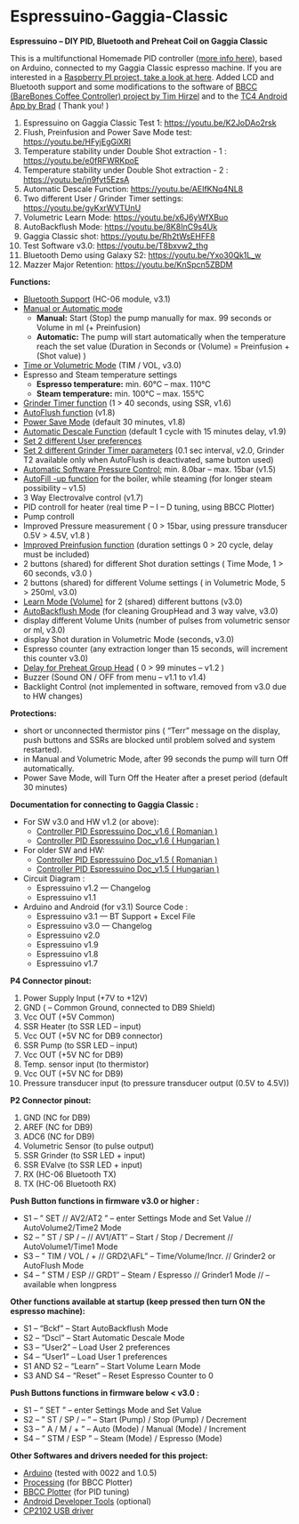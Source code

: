 # Espressuino-Gaggia-Classic
**Espressuino – DIY PID, Bluetooth and Preheat Coil on Gaggia Classic**

This is a multifunctional Homemade PID controller ([more info here](http://www.cyberelectronics.org/?p=315)), based on Arduino, connected to my Gaggia Classic espresso machine. If you are interested in a [Raspberry PI project, take a look at here](http://int03.co.uk/blog/project-coffee-espiresso-machine/).
Added LCD and Bluetooth support and some modifications to the software of [BBCC (BareBones Coffee Controller) project by Tim Hirzel](http://playground.arduino.cc/Main/BarebonesPIDForEspresso) and to the [TC4 Android App by Brad](http://code.google.com/p/tc4-shield/downloads/detail?name=TC4%20Android%20App_2_1.zip&can=2&q=) ( Thank you! )

1) Espressuino on Gaggia Classic Test 1: https://youtu.be/K2JoDAo2rsk
2) Flush, Preinfusion and Power Save Mode test: https://youtu.be/HFyjEgGiXRI
3) Temperature stability under Double Shot extraction - 1 : https://youtu.be/e0fRFWRKpoE
4) Temperature stability under Double Shot extraction - 2 : https://youtu.be/jn9fyt5EzsA
5) Automatic Descale Function: https://youtu.be/AEIfKNq4NL8
6) Two different User / Grinder Timer settings: https://youtu.be/gyKxrWVTUnU
7) Volumetric Learn Mode: https://youtu.be/x6J6yWfXBuo
8) AutoBackflush Mode: https://youtu.be/8K8InC9s4Uk
9) Gaggia Classic shot: https://youtu.be/Rh2tWsEHFF8
10) Test Software v3.0: https://youtu.be/T8bxvw2_thg
11) Bluetooth Demo using Galaxy S2: https://youtu.be/Yxo30Qk1L_w
12) Mazzer Major Retention: https://youtu.be/KnSpcn5ZBDM

**Functions:**

- [Bluetooth Support](http://youtu.be/Yxo30Qk1L_w) (HC-06 module, v3.1)
- [Manual or Automatic mode](http://youtu.be/DuDwQY8FdDg)
   * **Manual:**  Start (Stop) the pump manually for max. 99 seconds or Volume in ml (+ Preinfusion)
   * **Automatic:** The pump will start automatically when the temperature reach the set value (Duration in Seconds or (Volume) = Preinfusion + (Shot value) )
- [Time or Volumetric Mode](http://youtu.be/Kw45bSvZ_xM) (TIM / VOL, v3.0)
- Espresso and Steam temperature settings
    * **Espresso temperature:**  min. 60°C  –  max. 110°C
    * **Steam temperature:**      min. 100°C  –  max. 155°C
- [Grinder Timer function](http://youtu.be/_HfGKKBOd9I) (1 > 40 seconds, using SSR,  v1.6)
- [AutoFlush function](http://youtu.be/HFyjEgGiXRI) (v1.8)
- [Power Save Mode](http://youtu.be/HFyjEgGiXRI) (default 30 minutes, v1.8)
- [Automatic Descale Function](http://youtu.be/AEIfKNq4NL8) (default 1 cycle with 15 minutes delay, v1.9)
- [Set 2 different User preferences](http://youtu.be/gyKxrWVTUnU)
- [Set 2 different Grinder Timer parameters](http://youtu.be/gyKxrWVTUnU) (0.1 sec interval, v2.0, Grinder T2 available only when AutoFlush is deactivated, same button used)
- [Automatic Software Pressure Control:](http://youtu.be/ySqIIzoYjFY)    min. 8.0bar – max. 15bar (v1.5)
- [AutoFill -up function](http://youtu.be/-6zXfB7G6B4) for the boiler, while steaming (for longer steam possibility – v1.5)
- 3 Way Electrovalve control (v1.7)
- PID controll for heater (real time P – I – D tuning, using BBCC Plotter)
- Pump controll
- Improved Pressure measurement ( 0 > 15bar, using pressure transducer 0.5V > 4.5V, v1.8 )
- [Improved Preinfusion function](http://youtu.be/HFyjEgGiXRI) (duration settings  0 > 20 cycle, delay must be included)
- 2 buttons (shared) for different Shot duration settings ( Time Mode, 1 > 60 seconds, v3.0 )
- 2 buttons (shared) for different Volume settings ( in Volumetric Mode, 5 > 250ml, v3.0)
- [Learn Mode (Volume)](http://youtu.be/x6J6yWfXBuo) for 2 (shared) different buttons (v3.0)
- [AutoBackflush Mode](http://youtu.be/8K8InC9s4Uk) (for cleaning GroupHead and 3 way valve, v3.0)
- display different Volume Units (number of pulses from volumetric sensor or ml, v3.0)
- display Shot duration in Volumetric Mode (seconds, v3.0)
- Espresso counter (any extraction longer than 15 seconds, will increment this counter v3.0)
- [Delay for Preheat Group Head](http://www.youtube.com/watch?v=DrznD0hoHtQ) ( 0 > 99 minutes – v1.2 )
- Buzzer (Sound ON / OFF from menu – v1.1 to v1.4)
- Backlight Control (not implemented in software, removed from v3.0 due to HW changes)

**Protections:**   

- short or unconnected thermistor pins ( “Terr” message on the display, push buttons and SSRs  are blocked until problem solved and system restarted).
- in Manual and Volumetric Mode, after 99 seconds the pump will turn Off automatically.
- Power Save Mode, will Turn Off the Heater after a preset period (default 30 minutes)

**Documentation for connecting to Gaggia Classic :**
- For SW v3.0 and HW v1.2 (or above):
   - [Controller PID Espressuino Doc_v1.6 ( Romanian )]()
   - [Controller PID Espressuino Doc_v1.6 ( Hungarian )]()
- For older SW and HW:
   - [Controller PID Espressuino Doc_v1.5 ( Romanian )]()
   - [Controller PID Espressuino Doc_v1.5 ( Hungarian )]()
- Circuit Diagram :
  - Espressuino v1.2  —  Changelog
  - Espressuino v1.1  
- Arduino and Android (for v3.1) Source Code :
  - Espressuino v3.1  — BT Support + Excel File
  - Espressuino v3.0  — Changelog
  - Espressuino v2.0
  - Espressuino v1.9
  - Espressuino v1.8
  - Espressuino v1.7   

**P4 Connector pinout:**

1. Power Supply Input  (+7V to +12V)
2. GND ( – Common Ground, connected to DB9 Shield)
3. Vcc OUT (+5V Common)
4. SSR Heater (to SSR LED – input)
5. Vcc OUT (+5V NC for DB9 connector)
6. SSR Pump (to SSR LED – input)
7. Vcc OUT (+5V NC for DB9)
8. Temp. sensor input (to thermistor)
9. Vcc OUT (+5V NC for DB9)
10. Pressure transducer input (to pressure transducer output (0.5V to 4.5V))

**P2 Connector pinout:**

1. GND (NC for DB9)
2. AREF (NC for DB9)
3. ADC6 (NC for DB9)
4. Volumetric Sensor (to pulse output)
5. SSR Grinder (to SSR LED + input)
6. SSR EValve (to SSR LED + input)
7. RX (HC-06 Bluetooth TX)
8. TX (HC-06 Bluetooth RX)

**Push Button functions in firmware v3.0 or higher :**

- S1 – ” SET // AV2/AT2 ” – enter Settings Mode and Set Value // AutoVolume2/Time2 Mode
- S2 – ” ST / SP / – // AV1/AT1″ – Start / Stop / Decrement // AutoVolume1/Time1 Mode
- S3 – ” TIM / VOL / + // GRD2\AFL” – Time/Volume/Incr. // Grinder2 or AutoFlush Mode
- S4 – ” STM / ESP // GRD1″ – Steam / Espresso // Grinder1 Mode
// – available when longpress

**Other functions available at startup (keep pressed then turn ON the espresso machine):**

- S1 – “Bckf” – Start AutoBackflush Mode
- S2 – “Dscl” – Start Automatic Descale Mode
- S3 – “User2” – Load User 2 preferences
- S4 – “User1” – Load User 1 preferences
- S1 AND S2 – “Learn” – Start Volume Learn Mode
- S3 AND S4 – “Reset” – Reset Espresso Counter to 0

**Push Buttons functions in firmware below < v3.0 :**

- S1 – ” SET ” – enter Settings Mode and Set Value
- S2 – ” ST / SP / – ” – Start (Pump) / Stop (Pump) / Decrement
- S3 – ” A / M / + ” – Auto (Mode) / Manual (Mode) / Increment
- S4 – ” STM / ESP ” – Steam (Mode) / Espresso (Mode)

**Other Softwares and drivers needed for this project:**

  - [Arduino](http://arduino.cc/en/Main/Software) (tested with 0022 and 1.0.5)
  - [Processing](http://www.processing.org/download/) (for BBCC Plotter)
  - [BBCC Plotter](http://playground.arduino.cc/Main/BBCCPlotter) (for PID tuning)
  - [Android Developer Tools](http://developer.android.com/sdk/index.html?hl=sk) (optional)
  - [CP2102 USB driver](http://www.silabs.com/products/mcu/pages/usbtouartbridgevcpdrivers.aspx)  
